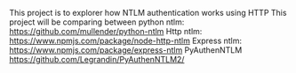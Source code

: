 This project is to explorer how NTLM authentication works using HTTP
This project will be comparing between python ntlm: https://github.com/mullender/python-ntlm
Http ntlm:
https://www.npmjs.com/package/node-http-ntlm
Express ntlm:
https://www.npmjs.com/package/express-ntlm
PyAuthenNTLM
https://github.com/Legrandin/PyAuthenNTLM2/